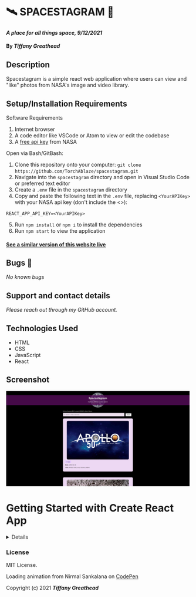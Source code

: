 # 🛰️ SPACESTAGRAM 🚀

#### _A place for all things space, 9/12/2021_

#### By _**Tiffany Greathead**_

## Description

Spacestagram is a simple react web application where users can view and "like" photos from NASA's image and video library.

## Setup/Installation Requirements

Software Requirements

1. Internet browser
2. A code editor like VSCode or Atom to view or edit the codebase
3. A [free api key](https://api.nasa.gov/) from NASA

Open via Bash/GitBash:

1. Clone this repository onto your computer:
   `git clone https://github.com/TorchAblaze/spacestagram.git`
2. Navigate into the `spacestagram` directory and open in Visual Studio Code or preferred text editor
3. Create a `.env` file in the `spacestagram` directory
4. Copy and paste the following text in the `.env` file, replacing `<YourAPIKey>` with your NASA api key (don't include the <>):

```
REACT_APP_API_KEY=<YourAPIKey>
```

5. Run `npm install` or `npm i` to install the dependencies
6. Run `npm start` to view the application

#### [See a similar version of this website live](https://torchablaze.github.io/my-spacestagram/)

## Bugs 🐞

_No known bugs_

## Support and contact details

_Please reach out through my GitHub account._

## Technologies Used

- HTML
- CSS
- JavaScript
- React

## Screenshot

<img src="./src/img/web-app-screenshot.PNG" alt="screen shot of web application" width="500"/>

# Getting Started with Create React App

<details>

This project was bootstrapped with [Create React App](https://github.com/facebook/create-react-app).

## Available Scripts

In the project directory, you can run:

### `npm start`

Runs the app in the development mode.\
Open [http://localhost:3000](http://localhost:3000) to view it in the browser.

The page will reload if you make edits.\
You will also see any lint errors in the console.

### `npm test`

Launches the test runner in the interactive watch mode.\
See the section about [running tests](https://facebook.github.io/create-react-app/docs/running-tests) for more information.

### `npm run build`

Builds the app for production to the `build` folder.\
It correctly bundles React in production mode and optimizes the build for the best performance.

The build is minified and the filenames include the hashes.\
Your app is ready to be deployed!

See the section about [deployment](https://facebook.github.io/create-react-app/docs/deployment) for more information.

### `npm run eject`

**Note: this is a one-way operation. Once you `eject`, you can’t go back!**

If you aren’t satisfied with the build tool and configuration choices, you can `eject` at any time. This command will remove the single build dependency from your project.

Instead, it will copy all the configuration files and the transitive dependencies (webpack, Babel, ESLint, etc) right into your project so you have full control over them. All of the commands except `eject` will still work, but they will point to the copied scripts so you can tweak them. At this point you’re on your own.

You don’t have to ever use `eject`. The curated feature set is suitable for small and middle deployments, and you shouldn’t feel obligated to use this feature. However we understand that this tool wouldn’t be useful if you couldn’t customize it when you are ready for it.

## Learn More

You can learn more in the [Create React App documentation](https://facebook.github.io/create-react-app/docs/getting-started).

To learn React, check out the [React documentation](https://reactjs.org/).

### Code Splitting

This section has moved here: [https://facebook.github.io/create-react-app/docs/code-splitting](https://facebook.github.io/create-react-app/docs/code-splitting)

### Analyzing the Bundle Size

This section has moved here: [https://facebook.github.io/create-react-app/docs/analyzing-the-bundle-size](https://facebook.github.io/create-react-app/docs/analyzing-the-bundle-size)

### Making a Progressive Web App

This section has moved here: [https://facebook.github.io/create-react-app/docs/making-a-progressive-web-app](https://facebook.github.io/create-react-app/docs/making-a-progressive-web-app)

### Advanced Configuration

This section has moved here: [https://facebook.github.io/create-react-app/docs/advanced-configuration](https://facebook.github.io/create-react-app/docs/advanced-configuration)

### Deployment

This section has moved here: [https://facebook.github.io/create-react-app/docs/deployment](https://facebook.github.io/create-react-app/docs/deployment)

### `npm run build` fails to minify

This section has moved here: [https://facebook.github.io/create-react-app/docs/troubleshooting#npm-run-build-fails-to-minify](https://facebook.github.io/create-react-app/docs/troubleshooting#npm-run-build-fails-to-minify)

</details>

### License

MIT License.

Loading animation from Nirmal Sankalana on [CodePen](https://codepen.io/nirmalsankalana/pen/OJmoJYg)

Copyright (c) 2021 **_Tiffany Greathead_**
